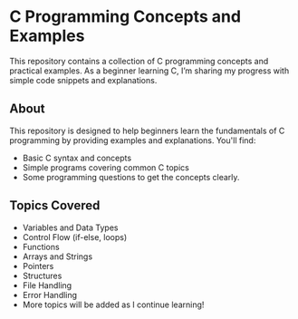 # C Programming Concepts and Examples

This repository contains a collection of C programming concepts and practical examples. As a beginner learning C, I’m sharing my progress with simple code snippets and explanations.

## About

This repository is designed to help beginners learn the fundamentals of C programming by providing examples and explanations. You'll find:

- Basic C syntax and concepts
- Simple programs covering common C topics
- Some programming questions to get the concepts clearly.

## Topics Covered

- Variables and Data Types
- Control Flow (if-else, loops)
- Functions
- Arrays and Strings
- Pointers
- Structures
- File Handling
- Error Handling
- More topics will be added as I continue learning!
